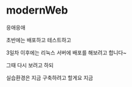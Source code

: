 # modernWeb
응애응애

초반에는 배포하고 테스트하고

3일차 이후에는 리눅스 서버에 배포를 해보려고 합니다~

그때 다시 보려고 하되

실습환경은 지금 구축하려고 할게요 지금